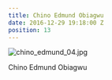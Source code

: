 ```yaml
---
title: Chino Edmund Obiagwu
date: 2016-12-29 19:18:00 Z
position: 13
---
```


![chino_edmund_04.jpg](/uploads/chino_edmund_04.jpg)

Chino Edmund Obiagwu